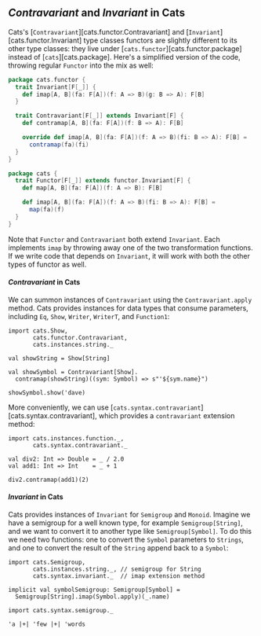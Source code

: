 ## *Contravariant* and *Invariant* in Cats

Cats's [`Contravariant`][cats.functor.Contravariant] and [`Invariant`][cats.functor.Invariant] type classes functors are slightly different to its other type classes: they live under [`cats.functor`][cats.functor.package] instead of [`cats`][cats.package]. 
Here's a simplified version of the code, throwing regular `Functor` into the mix as well:

```scala
package cats.functor {
  trait Invariant[F[_]] {
    def imap[A, B](fa: F[A])(f: A => B)(g: B => A): F[B]
  }

  trait Contravariant[F[_]] extends Invariant[F] {
    def contramap[A, B](fa: F[A])(f: B => A): F[B]

    override def imap[A, B](fa: F[A])(f: A => B)(fi: B => A): F[B] =
      contramap(fa)(fi)
  }
}

package cats {
  trait Functor[F[_]] extends functor.Invariant[F] {
    def map[A, B](fa: F[A])(f: A => B): F[B]

    def imap[A, B](fa: F[A])(f: A => B)(fi: B => A): F[B] =
      map(fa)(f)
  }
}
```

Note that `Functor` and `Contravariant` both extend `Invariant`.
Each implements `imap` by throwing away one of the two transformation functions.
If we write code that depends on `Invariant`,
it will work with both the other types of functor as well.

#### *Contravariant* in Cats

We can summon instances of `Contravariant`
using the `Contravariant.apply` method.
Cats provides instances for data types that consume parameters,
including `Eq`, `Show`, `Writer`, `WriterT`, and `Function1`:

```tut:book
import cats.Show,
       cats.functor.Contravariant,
       cats.instances.string._

val showString = Show[String]

val showSymbol = Contravariant[Show].
  contramap(showString)((sym: Symbol) => s"'${sym.name}")

showSymbol.show('dave)
```

More conveniently, we can use
[`cats.syntax.contravariant`][cats.syntax.contravariant],
which provides a `contravariant` extension method:

```tut:book
import cats.instances.function._,
       cats.syntax.contravariant._

val div2: Int => Double = _ / 2.0
val add1: Int => Int    = _ + 1

div2.contramap(add1)(2)
```

#### *Invariant* in Cats

Cats provides instances of `Invariant` for `Semigroup` and `Monoid`.
Imagine we have a semigroup for a well known type, for example `Semigroup[String]`,
and we want to convert it to another type like `Semigroup[Symbol]`.
To do this we need two functions: one to convert the `Symbol` parameters to `Strings`,
and one to convert the result of the `String` append back to a `Symbol`:

```tut:book
import cats.Semigroup,
       cats.instances.string._, // semigroup for String
       cats.syntax.invariant._  // imap extension method

implicit val symbolSemigroup: Semigroup[Symbol] =
  Semigroup[String].imap(Symbol.apply)(_.name)

import cats.syntax.semigroup._

'a |+| 'few |+| 'words
```
